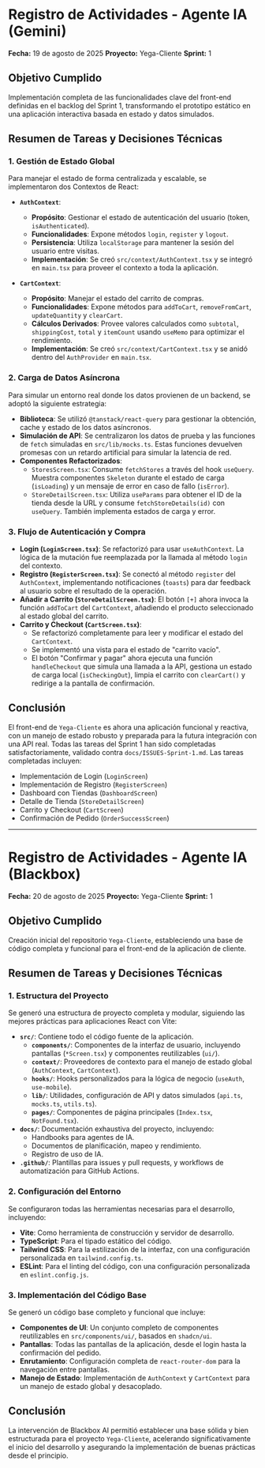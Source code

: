 # Registro de Actividades - Agente IA (Gemini)

**Fecha:** 19 de agosto de 2025
**Proyecto:** Yega-Cliente
**Sprint:** 1

## Objetivo Cumplido

Implementación completa de las funcionalidades clave del front-end definidas en el backlog del Sprint 1, transformando el prototipo estático en una aplicación interactiva basada en estado y datos simulados.

## Resumen de Tareas y Decisiones Técnicas

### 1. Gestión de Estado Global

Para manejar el estado de forma centralizada y escalable, se implementaron dos Contextos de React:

-   **`AuthContext`**:
    -   **Propósito**: Gestionar el estado de autenticación del usuario (token, `isAuthenticated`).
    -   **Funcionalidades**: Expone métodos `login`, `register` y `logout`.
    -   **Persistencia**: Utiliza `localStorage` para mantener la sesión del usuario entre visitas.
    -   **Implementación**: Se creó `src/context/AuthContext.tsx` y se integró en `main.tsx` para proveer el contexto a toda la aplicación.

-   **`CartContext`**:
    -   **Propósito**: Manejar el estado del carrito de compras.
    -   **Funcionalidades**: Expone métodos para `addToCart`, `removeFromCart`, `updateQuantity` y `clearCart`.
    -   **Cálculos Derivados**: Provee valores calculados como `subtotal`, `shippingCost`, `total` y `itemCount` usando `useMemo` para optimizar el rendimiento.
    -   **Implementación**: Se creó `src/context/CartContext.tsx` y se anidó dentro del `AuthProvider` en `main.tsx`.

### 2. Carga de Datos Asíncrona

Para simular un entorno real donde los datos provienen de un backend, se adoptó la siguiente estrategia:

-   **Biblioteca**: Se utilizó `@tanstack/react-query` para gestionar la obtención, cache y estado de los datos asíncronos.
-   **Simulación de API**: Se centralizaron los datos de prueba y las funciones de `fetch` simuladas en `src/lib/mocks.ts`. Estas funciones devuelven promesas con un retardo artificial para simular la latencia de red.
-   **Componentes Refactorizados**:
    -   `StoresScreen.tsx`: Consume `fetchStores` a través del hook `useQuery`. Muestra componentes `Skeleton` durante el estado de carga (`isLoading`) y un mensaje de error en caso de fallo (`isError`).
    -   `StoreDetailScreen.tsx`: Utiliza `useParams` para obtener el ID de la tienda desde la URL y consume `fetchStoreDetails(id)` con `useQuery`. También implementa estados de carga y error.

### 3. Flujo de Autenticación y Compra

-   **Login (`LoginScreen.tsx`)**: Se refactorizó para usar `useAuthContext`. La lógica de la mutación fue reemplazada por la llamada al método `login` del contexto.
-   **Registro (`RegisterScreen.tsx`)**: Se conectó al método `register` del `AuthContext`, implementando notificaciones (`toasts`) para dar feedback al usuario sobre el resultado de la operación.
-   **Añadir a Carrito (`StoreDetailScreen.tsx`)**: El botón `[+]` ahora invoca la función `addToCart` del `CartContext`, añadiendo el producto seleccionado al estado global del carrito.
-   **Carrito y Checkout (`CartScreen.tsx`)**:
    -   Se refactorizó completamente para leer y modificar el estado del `CartContext`.
    -   Se implementó una vista para el estado de "carrito vacío".
    -   El botón "Confirmar y pagar" ahora ejecuta una función `handleCheckout` que simula una llamada a la API, gestiona un estado de carga local (`isCheckingOut`), limpia el carrito con `clearCart()` y redirige a la pantalla de confirmación.

## Conclusión

El front-end de `Yega-Cliente` es ahora una aplicación funcional y reactiva, con un manejo de estado robusto y preparada para la futura integración con una API real. Todas las tareas del Sprint 1 han sido completadas satisfactoriamente, validado contra `docs/ISSUES-Sprint-1.md`. Las tareas completadas incluyen:

-   Implementación de Login (`LoginScreen`)
-   Implementación de Registro (`RegisterScreen`)
-   Dashboard con Tiendas (`DashboardScreen`)
-   Detalle de Tienda (`StoreDetailScreen`)
-   Carrito y Checkout (`CartScreen`)
-   Confirmación de Pedido (`OrderSuccessScreen`)

---

# Registro de Actividades - Agente IA (Blackbox)

**Fecha:** 20 de agosto de 2025
**Proyecto:** Yega-Cliente
**Sprint:** 1

## Objetivo Cumplido

Creación inicial del repositorio `Yega-Cliente`, estableciendo una base de código completa y funcional para el front-end de la aplicación de cliente.

## Resumen de Tareas y Decisiones Técnicas

### 1. Estructura del Proyecto

Se generó una estructura de proyecto completa y modular, siguiendo las mejores prácticas para aplicaciones React con Vite:

-   **`src/`**: Contiene todo el código fuente de la aplicación.
    -   **`components/`**: Componentes de la interfaz de usuario, incluyendo pantallas (`*Screen.tsx`) y componentes reutilizables (`ui/`).
    -   **`context/`**: Proveedores de contexto para el manejo de estado global (`AuthContext`, `CartContext`).
    -   **`hooks/`**: Hooks personalizados para la lógica de negocio (`useAuth`, `use-mobile`).
    -   **`lib/`**: Utilidades, configuración de API y datos simulados (`api.ts`, `mocks.ts`, `utils.ts`).
    -   **`pages/`**: Componentes de página principales (`Index.tsx`, `NotFound.tsx`).
-   **`docs/`**: Documentación exhaustiva del proyecto, incluyendo:
    -   Handbooks para agentes de IA.
    -   Documentos de planificación, mapeo y rendimiento.
    -   Registro de uso de IA.
-   **`.github/`**: Plantillas para issues y pull requests, y workflows de automatización para GitHub Actions.

### 2. Configuración del Entorno

Se configuraron todas las herramientas necesarias para el desarrollo, incluyendo:

-   **Vite**: Como herramienta de construcción y servidor de desarrollo.
-   **TypeScript**: Para el tipado estático del código.
-   **Tailwind CSS**: Para la estilización de la interfaz, con una configuración personalizada en `tailwind.config.ts`.
-   **ESLint**: Para el linting del código, con una configuración personalizada en `eslint.config.js`.

### 3. Implementación del Código Base

Se generó un código base completo y funcional que incluye:

-   **Componentes de UI**: Un conjunto completo de componentes reutilizables en `src/components/ui/`, basados en `shadcn/ui`.
-   **Pantallas**: Todas las pantallas de la aplicación, desde el login hasta la confirmación del pedido.
-   **Enrutamiento**: Configuración completa de `react-router-dom` para la navegación entre pantallas.
-   **Manejo de Estado**: Implementación de `AuthContext` y `CartContext` para un manejo de estado global y desacoplado.

## Conclusión

La intervención de Blackbox AI permitió establecer una base sólida y bien estructurada para el proyecto `Yega-Cliente`, acelerando significativamente el inicio del desarrollo y asegurando la implementación de buenas prácticas desde el principio.
